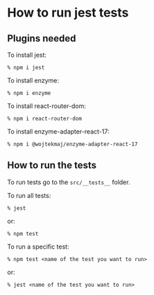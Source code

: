 # How to run jest tests

## Plugins needed

To install jest:

```shell
% npm i jest
```

To install enzyme:

```shell
% npm i enzyme
```

To install react-router-dom:

```shell
% npm i react-router-dom
```

To install enzyme-adapter-react-17:

```shell
% npm i @wojtekmaj/enzyme-adapter-react-17
```

## How to run the tests

To run tests go to the `src/__tests__` folder.

To run all tests:

```shell
% jest
```

or:

```shell
% npm test
```

To run a specific test:

```shell
% npm test <name of the test you want to run>
```

or:

```shell
% jest <name of the test you want to run>
````
